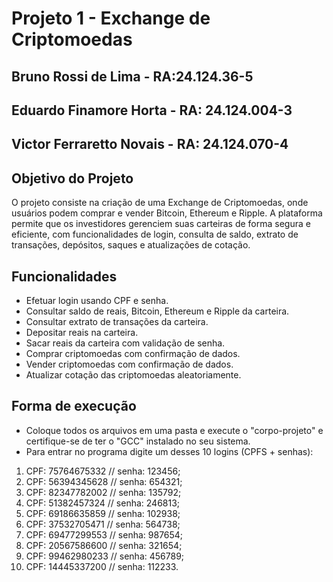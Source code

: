 # Projeto 1 - Exchange de Criptomoedas

## Bruno Rossi de Lima - RA:24.124.36-5
## Eduardo Finamore Horta - RA: 24.124.004-3 
## Victor Ferraretto Novais - RA: 24.124.070-4


## Objetivo do Projeto
O projeto consiste na criação de uma Exchange de Criptomoedas, onde usuários podem comprar e vender Bitcoin, Ethereum e Ripple. A plataforma permite que os investidores gerenciem suas carteiras de forma segura e eficiente, com funcionalidades de login, consulta de saldo, extrato de transações, depósitos, saques e atualizações de cotação.

## Funcionalidades
- Efetuar login usando CPF e senha.
- Consultar saldo de reais, Bitcoin, Ethereum e Ripple da carteira.
- Consultar extrato de transações da carteira.
- Depositar reais na carteira.
- Sacar reais da carteira com validação de senha.
- Comprar criptomoedas com confirmação de dados.
- Vender criptomoedas com confirmação de dados.
- Atualizar cotação das criptomoedas aleatoriamente.

## Forma de execução 
- Coloque todos os arquivos em uma pasta e execute o "corpo-projeto" e certifique-se de ter o "GCC" instalado no seu sistema.
- Para entrar no programa digite um desses 10 logins (CPFS + senhas):
1. CPF: 75764675332 // senha: 123456;
2. CPF: 56394345628 // senha: 654321;
3. CPF: 82347782002 // senha: 135792;
4. CPF: 51382457324 // senha: 246813;
5. CPF: 69186635859 // senha: 102938;
6. CPF: 37532705471 // senha: 564738;
7. CPF: 69477299553 // senha: 987654;
8. CPF: 20567586600 // senha: 321654;
9. CPF: 99462980233 // senha: 456789;
10. CPF: 14445337200 // senha: 112233.




